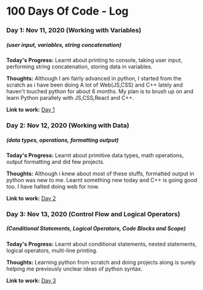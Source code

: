 # 100 Days Of Code - Log

### Day 1: Nov 11, 2020 (Working with Variables)

##### (user input, variables, string concatenation)

**Today's Progress:** Learnt about printing to console, taking user input, performing string concatenation, storing data in variables.

**Thoughts:** Although I am fairly advanced in python, I started from the scratch as i have been doing A lot of Web(JS,CSS) and C++ lately and haven't touched python for about 6 months. My plan is to
brush up on and learn Python parallely with JS,CSS,React and C++.

**Link to work:** [Day 1](https://github.com/sanghaarsha/100-Days-Of-Code/tree/master/Day-1)

### Day 2: Nov 12, 2020 (Working with Data)

##### (data types, operations, formatting output)

**Today's Progress:** Learnt about primitive data types, math operations, output formatting and did few projects.

**Thoughts:** Although i knew about most of these stuffs, formatted output in python was new to me. Learnt something new today and C++ is going good too. I have halted doing web for now.

**Link to work:** [Day 2](https://github.com/sanghaarsha/100-Days-Of-Code/tree/master/Day-2)

### Day 3: Nov 13, 2020 (Control Flow and Logical Operators)

##### (Conditional Statements, Logical Operators, Code Blocks and Scope)

**Today's Progress:** Learnt about conditional statements, nested statements, logical operators, multi-line printing.

**Thoughts:** Learning python from scratch and doing projects along is surely helping me previously unclear ideas of python syntax.

**Link to work:** [Day 3](https://github.com/sanghaarsha/100-Days-Of-Code/tree/master/Day-3)
